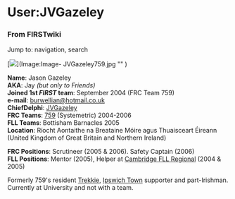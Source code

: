 # User:JVGazeley

### From FIRSTwiki

Jump to: navigation, search

[![](/media/1/1a/Image-JVGazeley759.jpg)](Image:Image-
JVGazeley759.jpg "" )

**Name**: Jason Gazeley  
**AKA**: Jay _(but only to Friends)_  
**Joined 1st _FIRST_ team**: September 2004 (FRC Team 759)  
**e-mail**: [burwellian@hotmail.co.uk](mailto:burwellian@hotmail.co.uk "mailto:burwellian@hotmail.co.uk" )  
**ChiefDelphi**: [JVGazeley](http://www.chiefdelphi.com/forums/member.php?userid=10258 "http://www.chiefdelphi.com/forums/member.php?userid=10258" )  
**FRC Teams**: [759](759 "759" ) (Systemetric) 2004-2006  
**FLL Teams**: Bottisham Barnacles 2005  
**Location**: Ríocht Aontaithe na Breataine Móire agus Thuaisceart Éireann (United Kingdom of Great Britain and Northern Ireland) 

**FRC Positions**: Scrutineer (2005 &amp; 2006). Safety Captain (2006)  
**FLL Positions**: Mentor (2005), Helper at [Cambridge FLL Regional](UK_Cambridge_FLL_Tournament "UK Cambridge FLL Tournament" ) (2004 &amp; 2005) 

  

Formerly 759's resident [Trekkie](http://www.startrek.com
"http://www.startrek.com" ), [Ipswich Town](http://www.itfc.co.uk
"http://www.itfc.co.uk" ) supporter and part-Irishman. Currently at University
and not with a team.

